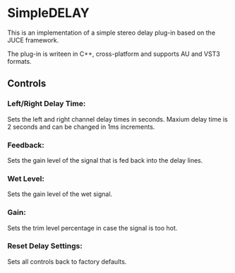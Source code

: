 # SimpleDELAY

This is an implementation of a simple stereo delay plug-in based on the JUCE framework.

The plug-in is writeen in C++, cross-platform and supports AU and VST3 formats.


## Controls

### Left/Right Delay Time:

Sets the left and right channel delay times in seconds. Maxium delay time is 2 seconds and can be changed in 1ms increments.

### Feedback:

Sets the gain level of the signal that is fed back into the delay lines.

### Wet Level:

Sets the gain level of the wet signal.

### Gain:

Sets the trim level percentage in case the signal is too hot.

### Reset Delay Settings:

Sets all controls back to factory defaults.
